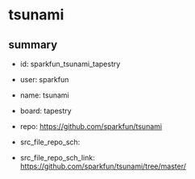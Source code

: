 # tsunami
 
## summary 
* id: sparkfun_tsunami_tapestry
* user: sparkfun
* name: tsunami
* board: tapestry
* repo: https://github.com/sparkfun/tsunami



* src_file_repo_sch: 
* src_file_repo_sch_link: https://github.com/sparkfun/tsunami/tree/master/




